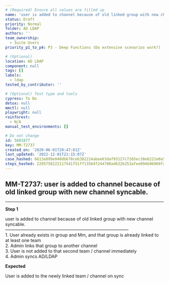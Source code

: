 ```yaml
---
# (Required) Ensure all values are filled up
name: 'user is added to channel because of old linked group with new channel syncable.'
status: Draft
priority: Normal
folder: AD LDAP
authors: ''
team_ownership:
  - Suite Users
priority_p1_to_p4: P3 - Deep Functions (Do extensive scenarios work?)

# (Optional)
location: AD LDAP
component: null
tags: []
labels:
  - ldap
tested_by_contributor: ''

# (Optional) Test type and tools
cypress: To Do
detox: null
mmctl: null
playwright: null
rainforest:
  - N/A
manual_test_environments: []

# Do not change
id: 5601877
key: MM-T2737
created_on: '2020-06-01T20:47:01Z'
last_updated: '2022-12-01T21:15:07Z'
case_hashed: 6613e899e040db670ce6382224abee63daf93127c7265ec38e6221e0a59b34e3b6656918c0ec27723bb86403ad98cb23
steps_hashed: 2295758222117541f51ff13564f244700ad632b253afee094b96969fa301d3f3b603ad7baaf4d9cc52f2bb2a5085a0a4
---
```


<!-- (Auto-generated) Based on frontmatter's "key" and "name" -->

## MM-T2737: user is added to channel because of old linked group with new channel syncable.

---

**Step 1**

user is added to channel because of old linked group with new channel syncable.\
————————————————————————————\
1\. User already exists in group and Mm, and that group is already linked to at least one team\
2\. Admin links that group to another channel\
3\. User is not added to that second team / channel immediately\
4\. Admin syncs AD/LDAP

**Expected**

User is added to the newly linked team / channel on sync
